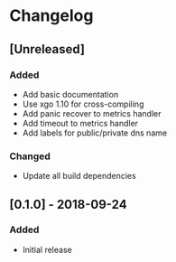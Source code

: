 # Changelog

## [Unreleased]

### Added

* Add basic documentation
* Use xgo 1.10 for cross-compiling
* Add panic recover to metrics handler
* Add timeout to metrics handler
* Add labels for public/private dns name

### Changed

* Update all build dependencies

## [0.1.0] - 2018-09-24

### Added

* Initial release
